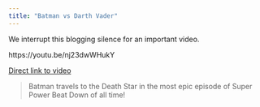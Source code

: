 ```yaml
---
title: "Batman vs Darth Vader"
---
```

<p>We interrupt this blogging silence for an important video.</p>
<p>https://youtu.be/nj23dwWHukY</p>
<p><a href="https://youtu.be/nj23dwWHukY">Direct link to video</a></p>
<blockquote><p>
  Batman travels to the Death Star in the most epic episode of Super Power Beat Down of all time!
</p></blockquote>
